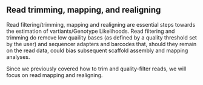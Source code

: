 ## Read trimming, mapping, and realigning

Read filtering/trimming, mapping and realigning are essential steps towards the estimation of vartiants/Genotype Likelihoods. 
Read filtering and trimming do remove low quaility bases (as defined by a quality threshold set by the user) and sequencer adapters and barcodes that, should they remain on the read data, could bias subsequent scaffold assembly and mapping analyses.

Since we previously covered how to trim and quality-filter reads, we will focus on read mapping and realigning.
